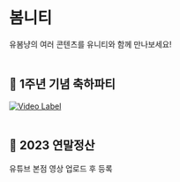 # 봄니티
유봄냥의 여러 콘텐츠를 유니티와 함께 만나보세요!
</br></br>
## 🎉 1주년 기념 축하파티
[![Video Label](http://img.youtube.com/vi/cmLRhmn1VVA/0.jpg)](https://youtu.be/cmLRhmn1VVA)
</br></br>
## 📀 2023 연말정산
유튜브 본점 영상 업로드 후 등록
